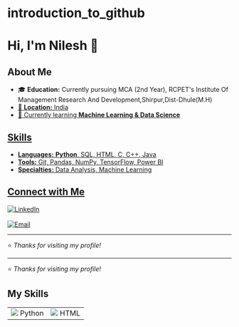 # introduction_to_github


<h1>Hi, I'm Nilesh 👋</h1>

<h2>About Me</h2>
<ul>
  <li>🎓 <strong>Education:</strong> Currently pursuing MCA (2nd Year), RCPET's Institute Of Management Research And Development,Shirpur,Dist-Dhule(M.H)<a href="http://www.rcpimrd.ac.in/"></li>
  <li>📍 <strong>Location:</strong> India</li>
  <li>🌱 Currently learning <strong>Machine Learning & Data Science</strong></li>
</ul>

<h2>Skills</h2>
<ul>
  <li><strong>Languages:</strong> <strong>Python</strong>, SQL, HTML, C, C++, Java</li>
  <li><strong>Tools:</strong> Git, Pandas, NumPy, TensorFlow, Power BI</li>
  <li><strong>Specialties:</strong> Data Analysis, Machine Learning</li>
</ul>

<h2>Connect with Me</h2>
<p>
  <a href="https://linkedin.com/in/nilesh-kadam-61b857344">
    <img src="https://img.shields.io/badge/LinkedIn-blue" alt="LinkedIn">
  </a><br>
  <a href="[https://kaggle.com](https://www.kaggle.com/nilesh2042)">
    <img" alt="Kaggle">
  </a><br>
  <a href="1.mail to:nileshkadam2042@gmail.com", href="2.mail to:nk2713706@gmail.com">
    <img src="https://img.shields.io/badge/Email-contact-red" alt="Email">
  </a>
</p>

<hr>
<p>⭐ <em>Thanks for visiting my profile!</em></p>


---
⭐ *Thanks for visiting my profile!*

<h2>My Skills</h2>
<table>
  <tr>
    <td><img src="https://img.icons8.com/color/48/python.png"/> Python</td>
    <td><img src="https://img.icons8.com/color/48/html-5.png"/> HTML</td>
  </tr>
</table>
